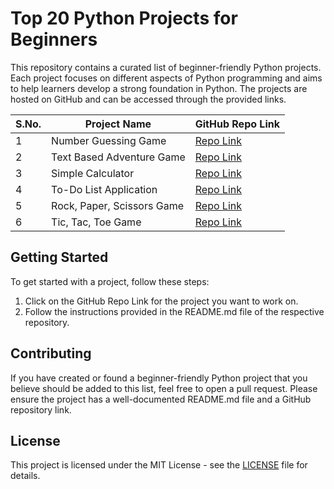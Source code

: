 # Top 20 Python Projects for Beginners

This repository contains a curated list of beginner-friendly Python projects. Each project focuses on different aspects of Python programming and aims to help learners develop a strong foundation in Python. The projects are hosted on GitHub and can be accessed through the provided links.

| S.No. | Project Name              | GitHub Repo Link                                                                |
| ----- | ------------------------- | ------------------------------------------------------------------------------- |
| 1     | Number Guessing Game      | [Repo Link](https://github.com/MokarbeenAnsari/number-guessing-game-oop)        |
| 2     | Text Based Adventure Game | [Repo Link](https://github.com/MokarbeenAnsari/text-based-adventure-game)       |
| 3     | Simple Calculator         | [Repo Link](https://github.com/MokarbeenAnsari/simple-calculator)               |
| 4     | To-Do List Application    | [Repo Link](https://github.com/MokarbeenAnsari/to-do-list-application)          |
| 5     | Rock, Paper, Scissors Game| [Repo Link](https://github.com/MokarbeenAnsari/rock-paper-scissors)             |
| 6     | Tic, Tac, Toe Game        | [Repo Link](https://github.com/MokarbeenAnsari/tic-tac-toe)                     |


## Getting Started

To get started with a project, follow these steps:

1. Click on the GitHub Repo Link for the project you want to work on.
2. Follow the instructions provided in the README.md file of the respective repository.

## Contributing

If you have created or found a beginner-friendly Python project that you believe should be added to this list, feel free to open a pull request. Please ensure the project has a well-documented README.md file and a GitHub repository link.

## License

This project is licensed under the MIT License - see the [LICENSE](LICENSE) file for details.
